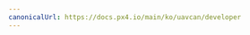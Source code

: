 ```yaml
---
canonicalUrl: https://docs.px4.io/main/ko/uavcan/developer
---
```


<Redirect to="../dronecan/development.md" />

<!-- Everything deleted below here - redirects to /dronecan/ -->

